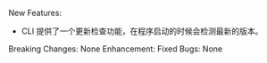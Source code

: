 New Features: 

- CLI 提供了一个更新检查功能，在程序启动的时候会检测最新的版本。

Breaking Changes: None
Enhancement: 
Fixed Bugs: None